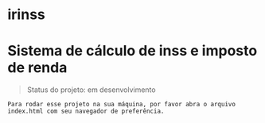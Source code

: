 # irinss
<h1>Sistema de cálculo de inss e imposto de renda</h1>

> Status do projeto: em desenvolvimento


```
Para rodar esse projeto na sua máquina, por favor abra o arquivo index.html com seu navegador de preferência.
```


